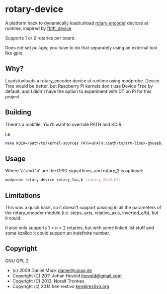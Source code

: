 rotary-device
=============

A platform hack to dynamically load/unload [rotary encoder](https://www.kernel.org/doc/Documentation/input/rotary-encoder.txt) devices at runtime, inspired by [fbtft_device](https://github.com/notro/fbtft/wiki/fbtft_device "fbtft_device").

Supports 1 or 2 rotaries per board.

Does not set pullups; you have to do that separately using an external tool like gpio.

## Why?

Loads/unloads a rotary_encoder device at runtime using modprobe. Device Tree would be better, but Raspberry Pi kernels don't use Device Tree by default, and I didn't have the option to experiment with DT on Pi for this project.

## Building

There's a makfile. You'll want to override PATH and KDIR.

i.e
```sh
make KDIR=/path/to/kernel-sources PATH=$PATH:/path/to/arm-linux-gnueabi/toolchain
```


## Usage

Where 'a' and 'b' are the GPIO signal lines, and rotary_2 is optional:

```sh
modprobe rotary_device rotary_1=a,b [rotary_2=a2,b2]
```



## Limitations

This was a quick hack, so it doesn't support passing in all the parameters of the rotary_encoder module (i.e. steps, axis, relative_axis, inverted_a/b), but it could.

It also only supports 1 < n < 2 rotaries, but with some linked list stuff and some kzalloc it could support an indefinite number.

## Copyright

GNU GPL 2 

* (c) 2009 Daniel Mack <daniel@caiaq.de>
* Copyright (C) 2011 Johan Hovold <jhovold@gmail.com>
* Copyright (C) 2013, Noralf Tronnes
* Copyright (c) 2014 ken restivo <ken@restivo.org>

